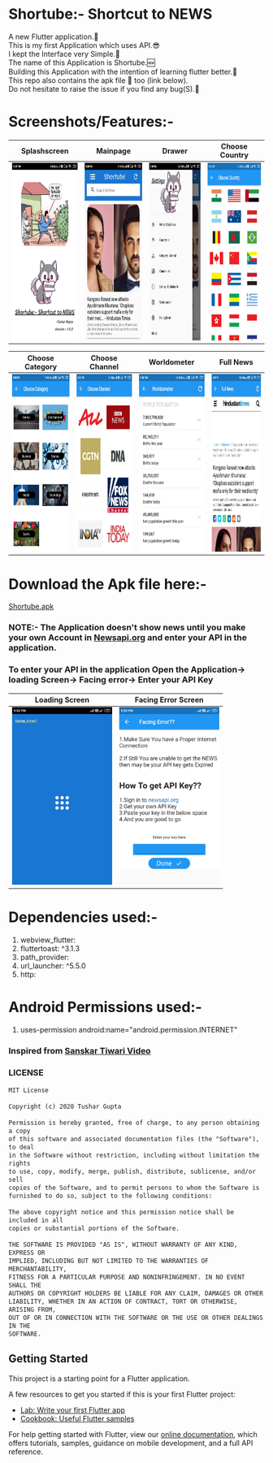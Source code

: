 # Shortube:- Shortcut to NEWS

A new Flutter application.👤<br/>
This is my first Application which uses API.😎<br/>
I kept the Interface very Simple.🙂<br/>
The name of this Application is Shortube.🆕<br/>
Building this Application with the intention of learning flutter better.🚴<br/>
This repo also contains the apk file 📱 too (link below).<br/>
Do not hesitate to raise the issue if you find any bug(S).🤞<br/>

# Screenshots/Features:-
|Splashscreen|Mainpage|Drawer|Choose Country|
:-------:|:-------:|:-------:|:-----:
<img src="https://github.com/Tushargupta9800/flutter-news-app-shortube-shortcut-to-news/blob/master/screenshot/screenshot1.jpg" height="350em" />|<img src="https://github.com/Tushargupta9800/flutter-news-app-shortube-shortcut-to-news/blob/master/screenshot/screenshot2.jpg" height="350em" />|<img src="https://github.com/Tushargupta9800/flutter-news-app-shortube-shortcut-to-news/blob/master/screenshot/screenshot3.jpg" height="350em" />|<img src="https://github.com/Tushargupta9800/flutter-news-app-shortube-shortcut-to-news/blob/master/screenshot/screenshot4.jpg" height="350em" />|


|Choose Category|Choose Channel|Worldometer|Full News|
:-------:|:-------:|:-------:|:-----:
<img src="https://github.com/Tushargupta9800/flutter-news-app-shortube-shortcut-to-news/blob/master/screenshot/screenshot5.jpg" height="350em" />|<img src="https://github.com/Tushargupta9800/flutter-news-app-shortube-shortcut-to-news/blob/master/screenshot/screenshot6.jpg" height="350em" />|<img src="https://github.com/Tushargupta9800/flutter-news-app-shortube-shortcut-to-news/blob/master/screenshot/screenshot7.jpg" height="350em" />|<img src="https://github.com/Tushargupta9800/flutter-news-app-shortube-shortcut-to-news/blob/master/screenshot/screenshot8.jpg" height="350em" />|


# Download the Apk file here:-

[Shortube.apk](https://github.com/Tushargupta9800/flutter-news-app-shortube-shortcut-to-news/blob/master/shortube.apk)
### NOTE:- The Application doesn't show news until you make your own Account in [Newsapi.org](https://newsapi.org/)  and enter your API in the application.
### To enter your API in the application Open the Application-> loading Screen-> Facing error-> Enter your API Key 

|Loading Screen|Facing Error Screen|
:--------:|:------:
<img src="https://github.com/Tushargupta9800/flutter-news-app-shortube-shortcut-to-news/blob/master/screenshot/loading.jpg" height="350em" />|<img src="https://github.com/Tushargupta9800/flutter-news-app-shortube-shortcut-to-news/blob/master/screenshot/error.jpg" height="350em" />|


# Dependencies used:-
1) webview_flutter:
2) fluttertoast: ^3.1.3
3) path_provider:
4) url_launcher: ^5.5.0
5) http:

# Android Permissions used:-
1) uses-permission android:name="android.permission.INTERNET"

### Inspired from [Sanskar Tiwari Video](https://www.youtube.com/watch?v=aaGcER1uUoE)

### LICENSE

```
MIT License

Copyright (c) 2020 Tushar Gupta

Permission is hereby granted, free of charge, to any person obtaining a copy
of this software and associated documentation files (the "Software"), to deal
in the Software without restriction, including without limitation the rights
to use, copy, modify, merge, publish, distribute, sublicense, and/or sell
copies of the Software, and to permit persons to whom the Software is
furnished to do so, subject to the following conditions:

The above copyright notice and this permission notice shall be included in all
copies or substantial portions of the Software.

THE SOFTWARE IS PROVIDED "AS IS", WITHOUT WARRANTY OF ANY KIND, EXPRESS OR
IMPLIED, INCLUDING BUT NOT LIMITED TO THE WARRANTIES OF MERCHANTABILITY,
FITNESS FOR A PARTICULAR PURPOSE AND NONINFRINGEMENT. IN NO EVENT SHALL THE
AUTHORS OR COPYRIGHT HOLDERS BE LIABLE FOR ANY CLAIM, DAMAGES OR OTHER
LIABILITY, WHETHER IN AN ACTION OF CONTRACT, TORT OR OTHERWISE, ARISING FROM,
OUT OF OR IN CONNECTION WITH THE SOFTWARE OR THE USE OR OTHER DEALINGS IN THE
SOFTWARE.

```

## Getting Started

This project is a starting point for a Flutter application.

A few resources to get you started if this is your first Flutter project:

- [Lab: Write your first Flutter app](https://flutter.dev/docs/get-started/codelab)
- [Cookbook: Useful Flutter samples](https://flutter.dev/docs/cookbook)

For help getting started with Flutter, view our
[online documentation](https://flutter.dev/docs), which offers tutorials,
samples, guidance on mobile development, and a full API reference.
